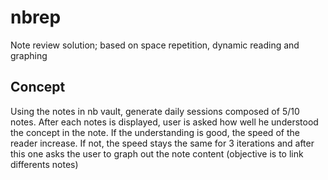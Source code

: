 # nbrep
Note review solution; based on space repetition, dynamic reading and graphing

## Concept
Using the notes in nb vault, generate daily sessions composed of 5/10 notes. After each notes is displayed, user is asked how well he understood the concept in the note. If the understanding is good, the speed of the reader increase. If not, the speed stays the same for 3 iterations and after this one asks the user to graph out the note content (objective is to link differents notes)

